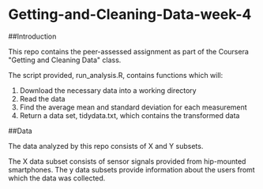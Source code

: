# Getting-and-Cleaning-Data-week-4
##Introduction

This repo contains the peer-assessed assignment as part of the Coursera "Getting and Cleaning Data" class.

The script provided, run_analysis.R, contains functions which will:

1. Download the necessary data into a working directory
2. Read the data
3. Find the average mean and standard deviation for each measurement
4. Return a data set, tidydata.txt, which contains the transformed data

##Data

The data analyzed by this repo consists of X and Y subsets. 

The X data subset consists of sensor signals provided from hip-mounted smartphones. 
The y data subsets provide information about the users fromt which the data was collected.

